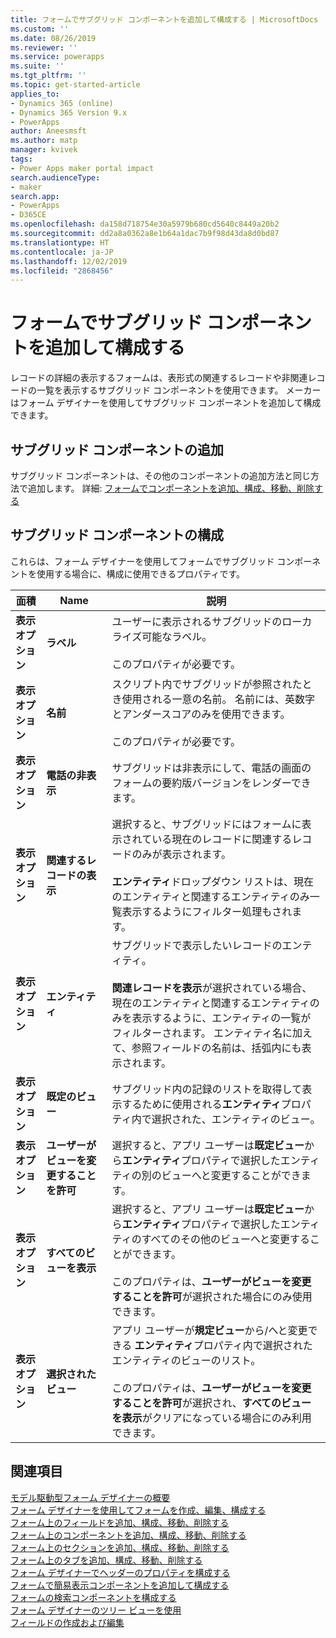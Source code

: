 ```yaml
---
title: フォームでサブグリッド コンポーネントを追加して構成する | MicrosoftDocs
ms.custom: ''
ms.date: 08/26/2019
ms.reviewer: ''
ms.service: powerapps
ms.suite: ''
ms.tgt_pltfrm: ''
ms.topic: get-started-article
applies_to:
- Dynamics 365 (online)
- Dynamics 365 Version 9.x
- PowerApps
author: Aneesmsft
ms.author: matp
manager: kvivek
tags:
- Power Apps maker portal impact
search.audienceType:
- maker
search.app:
- PowerApps
- D365CE
ms.openlocfilehash: da158d718754e30a5979b680cd5640c8449a20b2
ms.sourcegitcommit: dd2a8a0362a8e1b64a1dac7b9f98d43da8d0bd87
ms.translationtype: HT
ms.contentlocale: ja-JP
ms.lasthandoff: 12/02/2019
ms.locfileid: "2868456"
---
```

<!-- note from editor: I recommend removing the hyphen from "sub-grid" based on the style guide entry for sub: https://styleguides.azurewebsites.net/Styleguide/Read?id=2700&topicid=28872. I didn't change it here because I don't know how wide an impact that might have. -->


# <a name="add-and-configure-a-sub-grid-component-on-a-form"></a>フォームでサブグリッド コンポーネントを追加して構成する  
レコードの詳細の表示するフォームは、表形式の関連するレコードや非関連レコードの一覧を表示するサブグリッド コンポーネントを使用できます。 メーカーはフォーム デザイナーを使用してサブグリッド コンポーネントを追加して構成できます。

## <a name="add-a-sub-grid-component"></a>サブグリッド コンポーネントの追加
サブグリッド コンポーネントは、その他のコンポーネントの追加方法と同じ方法で追加します。 詳細: [フォームでコンポーネントを追加、構成、移動、削除する](add-move-configure-or-delete-components-on-form.md)

## <a name="configure-a-sub-grid-component"></a>サブグリッド コンポーネントの構成
これらは、フォーム デザイナーを使用してフォームでサブグリッド コンポーネントを使用する場合に、構成に使用できるプロパティです。


|面積   |Name  |説明  |
|---------|---------|---------|
| **表示オプション** | **ラベル** | ユーザーに表示されるサブグリッドのローカライズ可能なラベル。 <br /><br />このプロパティが必要です。|
| **表示オプション** |  **名前** |  スクリプト内でサブグリッドが参照されたとき使用される一意の名前。 名前には、英数字とアンダースコアのみを使用できます。 <br /><br />このプロパティが必要です。 |
| **表示オプション** | **電話の非表示** |  サブグリッドは非表示にして、電話の画面のフォームの要約版バージョンをレンダーできます。 |
| **表示オプション** | **関連するレコードの表示** |  選択すると、サブグリッドにはフォームに表示されている現在のレコードに関連するレコードのみが表示されます。 <br /><br />**エンティティ**ドロップダウン リストは、現在のエンティティと関連するエンティティのみ一覧表示するようにフィルター処理もされます。 |
| **表示オプション** | **エンティティ** |  サブグリッドで表示したいレコードのエンティティ。 <br /><br />**関連レコードを表示**が選択されている場合、現在のエンティティと関連するエンティティのみを表示するように、エンティティの一覧がフィルターされます。 エンティティ名に加えて、参照フィールドの名前は、括弧内にも表示されます。 |
| **表示オプション** | **既定のビュー** |  サブグリッド内の記録のリストを取得して表示するために使用される**エンティティ**プロパティ内で選択された、エンティティのビュー。 |
| **表示オプション** | **ユーザーがビューを変更することを許可** |  選択すると、アプリ ユーザーは**既定ビュー**から**エンティティ**プロパティで選択したエンティティの別のビューへと変更することができます。 |
| **表示オプション** | **すべてのビューを表示** |  選択すると、アプリ ユーザーは**既定ビュー**から**エンティティ**プロパティで選択したエンティティのすべてのその他のビューへと変更することができます。 <br /><br />このプロパティは、**ユーザーがビューを変更することを許可**が選択された場合にのみ使用できます。 |
| **表示オプション** | **選択されたビュー** |  アプリ ユーザーが**規定ビュー**から/へと変更できる **エンティティ**プロパティ内で選択されたエンティティのビューのリスト。 <br /><br />このプロパティは、**ユーザーがビューを変更することを許可**が選択され、**すべてのビューを表示**がクリアになっている場合にのみ利用できます。 |

## <a name="see-also"></a>関連項目
[モデル駆動型フォーム デザイナーの概要](form-designer-overview.md)  
[フォーム デザイナーを使用してフォームを作成、編集、構成する](create-and-edit-forms.md)  
[フォーム上のフィールドを追加、構成、移動、削除する](add-move-or-delete-fields-on-form.md)  
[フォーム上のコンポーネントを追加、構成、移動、削除する](add-move-configure-or-delete-components-on-form.md)  
[フォーム上のセクションを追加、構成、移動、削除する](add-move-or-delete-sections-on-form.md)  
[フォーム上のタブを追加、構成、移動、削除する](add-move-or-delete-tabs-on-form.md)  
[フォーム デザイナーでヘッダーのプロパティを構成する](form-designer-header-properties.md)  
[フォームで簡易表示コンポーネントを追加して構成する](form-designer-add-configure-quickview.md)  
[フォームの検索コンポーネントを構成する](form-designer-add-configure-lookup.md)  
[フォーム デザイナーのツリー ビューを使用](using-tree-view-on-form.md)  
[フィールドの作成および編集](../common-data-service/create-edit-field-portal.md)  
